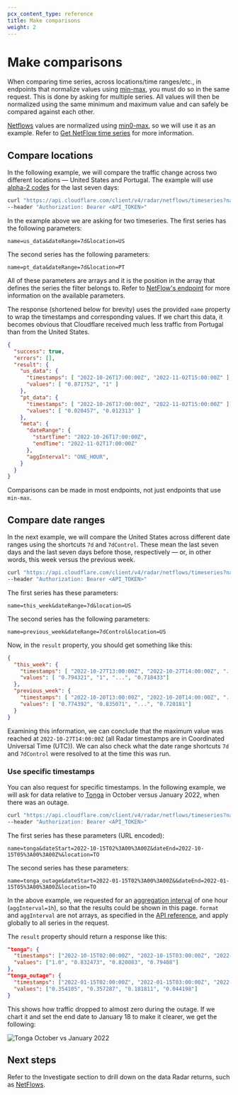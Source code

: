 ```yaml
---
pcx_content_type: reference
title: Make comparisons
weight: 2
---
```


# Make comparisons

When comparing time series, across locations/time ranges/etc., in endpoints that normalize values using [min-max](/radar/concepts/normalization), you must do so in the same request. This is done by asking for multiple series. All values will then be normalized using the same minimum and maximum value and can safely be compared against each other.

[Netflows](/radar/investigate/netflows) values are normalized using [min0-max](/radar/concepts/normalization), so we will use it as an example. Refer to [Get NetFlow time series](/api/operations/radar-get-netflows-timeseries) for more information.

## Compare locations

In the following example, we will compare the traffic change across two different locations — United States and Portugal. The example will use [alpha-2 codes](https://en.wikipedia.org/wiki/ISO_3166-1_alpha-2#Officially_assigned_code_elements) for the last seven days:

```bash
curl "https://api.cloudflare.com/client/v4/radar/netflows/timeseries?name=us_data&dateRange=7d&location=US&name=pt_data&dateRange=7d&location=PT&format=json" \
--header "Authorization: Bearer <API_TOKEN>"
```

In the example above we are asking for two timeseries. The first series has the following parameters:

`name=us_data&dateRange=7d&location=US`

The second series has the following parameters:

`name=pt_data&dateRange=7d&location=PT`

All of these parameters are arrays and it is the position in the array that defines the series the filter belongs to. Refer to [NetFlow's endpoint](/api/operations/radar-get-netflows-timeseries) for more information on the available parameters.

The response (shortened below for brevity) uses the provided `name` property to wrap the timestamps and corresponding values. If we chart this data, it becomes obvious that Cloudflare received much less traffic from Portugal than from the United States.

```json
{
  "success": true,
  "errors": [],
  "result": {
    "us_data": {
      "timestamps": [ "2022-10-26T17:00:00Z", "2022-11-02T15:00:00Z" ],
      "values": [ "0.871752", "1" ]
    },
    "pt_data": {
      "timestamps": [ "2022-10-26T17:00:00Z", "2022-11-02T15:00:00Z" ],
      "values": [ "0.020457", "0.012313" ]
    },
    "meta": {
      "dateRange": {
        "startTime": "2022-10-26T17:00:00Z",
        "endTime": "2022-11-02T17:00:00Z"
      },
      "aggInterval": "ONE_HOUR",
    }
  }
}
```

Comparisons can be made in most endpoints, not just endpoints that use `min-max`.

## Compare date ranges

In the next example, we will compare the United States across different date ranges using the shortcuts `7d` and `7dControl`. These mean the last seven days and the last seven days before those, respectively — or, in other words, this week versus the previous week.

```bash
curl "https://api.cloudflare.com/client/v4/radar/netflows/timeseries?name=this_week&dateRange=7d&location=US&name=previous_week&dateRange=7dControl&location=US&format=json" \
--header "Authorization: Bearer <API_TOKEN>"
```

The first series has these parameters:

`name=this_week&dateRange=7d&location=US`

The second series has the following parameters:

`name=previous_week&dateRange=7dControl&location=US`

Now, in the `result` property, you should get something like this:

```json
{
  "this_week": {
    "timestamps": [ "2022-10-27T13:00:00Z", "2022-10-27T14:00:00Z", "...", "2022-11-03T12:00:00Z" ],
    "values": [ "0.794321", "1", "...", "0.718433"]
  },
  "previous_week": {
    "timestamps": [ "2022-10-20T13:00:00Z", "2022-10-20T14:00:00Z", "...", "2022-10-27T12:00:00Z" ],
    "values": [ "0.774392", "0.835071", "...", "0.720181"]
  }
}
```

Examining this information, we can conclude that the maximum value was reached at `2022-10-27T14:00:00Z` (all Radar timestamps are in Coordinated Universal Time (UTC)). We can also check what the date range shortcuts `7d` and `7dControl` were resolved to at the time this was run.

### Use specific timestamps

You can also request for specific timestamps. In the following example, we will ask for data relative to [Tonga](https://blog.cloudflare.com/tonga-internet-outage/) in October versus January 2022, when there was an outage.

```bash
curl "https://api.cloudflare.com/client/v4/radar/netflows/timeseries?name=tonga&dateStart=2022-10-15T02%3A00%3A00Z&dateEnd=2022-10-15T05%3A00%3A00Z&location=TO&name=tonga_outage&dateStart=2022-01-15T02%3A00%3A00Z&dateEnd=2022-01-15T05%3A00%3A00Z&location=TO&format=json&aggInterval=1h" \
--header "Authorization: Bearer <API_TOKEN>"
```

The first series has these parameters (URL encoded):

`name=tonga&dateStart=2022-10-15T02%3A00%3A00Z&dateEnd=2022-10-15T05%3A00%3A00Z%&location=TO`

The second series has these parameters:

`name=tonga_outage&dateStart=2022-01-15T02%3A00%3A00Z&&dateEnd=2022-01-15T05%3A00%3A00Z&location=TO`

In the above example, we requested for an [aggregation interval](/radar/concepts/aggregation-intervals) of one hour (`aggInterval=1h`), so that the results could be shown in this page. `format` and `aggInterval` are not arrays, as specified in the [API reference](/api/operations/radar-get-netflows-timeseries), and apply globally to all series in the request.

The `result` property should return a response like this:

```json
"tonga": {
  "timestamps": ["2022-10-15T02:00:00Z", "2022-10-15T03:00:00Z", "2022-10-15T04:00:00Z", "2022-10-15T05:00:00Z"],
  "values": ["1.0", "0.832473", "0.820083", "0.79408"]
},
"tonga_outage": {
  "timestamps": ["2022-01-15T02:00:00Z", "2022-01-15T03:00:00Z", "2022-01-15T04:00:00Z", "2022-01-15T05:00:00Z"],
  "values": ["0.354105", "0.357287", "0.181811", "0.044198"]
}
```

This shows how traffic dropped to almost zero during the outage. If we chart it and set the end date to January 18 to make it clearer, we get the following:

![Tonga October vs January 2022](/images/radar/tonga_outage.png)

## Next steps

Refer to the Investigate section to drill down on the data Radar returns, such as [NetFlows](/radar/investigate/netflows).